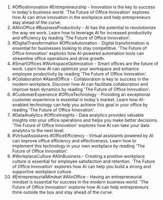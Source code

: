 1. #OfficeInnovation #Entrepreneurship - Innovation is the key to success in today's business world. 'The Future of Office Innovation' explores how AI can drive innovation in the workplace and help entrepreneurs stay ahead of the curve.
2. #AIinOffice #BusinessProductivity - AI has the potential to revolutionize the way we work. Learn how to leverage AI for increased productivity and efficiency by reading 'The Future of Office Innovation'.
3. #DigitalTransformation #OfficeAutomation - Digital transformation is essential for businesses looking to stay competitive. 'The Future of Office Innovation' explores how AI-powered automation tools can streamline office operations and drive growth.
4. #SmartOffices #WorkspaceOptimization - Smart offices are the future of work. Learn how AI can optimize your workspace and enhance employee productivity by reading 'The Future of Office Innovation'.
5. #Collaboration #AIandOffice - Collaboration is key to success in the modern workplace. Discover how AI can facilitate collaboration and improve team dynamics by reading 'The Future of Office Innovation'.
6. #CustomerExperience #OfficeTechnology - Providing an exceptional customer experience is essential in today's market. Learn how AI-enabled technology can help you achieve this goal in your office by reading 'The Future of Office Innovation'.
7. #DataAnalytics #OfficeInsights - Data analytics provides valuable insights into your office operations and helps you make better decisions. 'The Future of Office Innovation' explores how AI can take your data analytics to the next level.
8. #VirtualAssistants #OfficeEfficiency - Virtual assistants powered by AI can improve office efficiency and effectiveness. Learn how to implement this technology in your own workplace by reading 'The Future of Office Innovation'.
9. #WorkplaceCulture #AIinBusiness - Creating a positive workplace culture is essential for employee satisfaction and retention. 'The Future of Office Innovation' explores how AI can help you build a strong and supportive workplace culture.
10. #EntrepreneurialMindset #AIinOffice - Having an entrepreneurial mindset is essential for success in the modern business world. 'The Future of Office Innovation' explores how AI can help entrepreneurs think outside the box and stay ahead of the curve.
